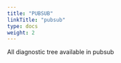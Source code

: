 ```yaml
---
title: "PUBSUB"
linkTitle: "pubsub"
type: docs
weight: 2
---
```


All diagnostic tree available in pubsub

